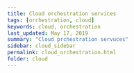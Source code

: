 ```yaml
---
title: Cloud orchestration services
tags: [orchestration, cloud]
keywords: cloud, orchestration
last_updated: May 17, 2019
summary: "Cloud prchestration servuces"
sidebar: cloud_sidebar
permalink: cloud_orchestration.html
folder: cloud
---
```

